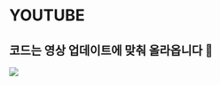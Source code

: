 # YOUTUBE

## 코드는 영상 업데이트에 맞춰 올라옵니다 🤗

<a href="https://www.youtube.com/channel/UC-Afy8KGoupvJ_Bod3Sr51g"><img src="https://img.shields.io/badge/youtube-FF0000?style=for-the-badge&logo=youtube&logoColor=white"/></a>

